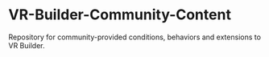 # VR-Builder-Community-Content
Repository for community-provided conditions, behaviors and extensions to VR Builder.
